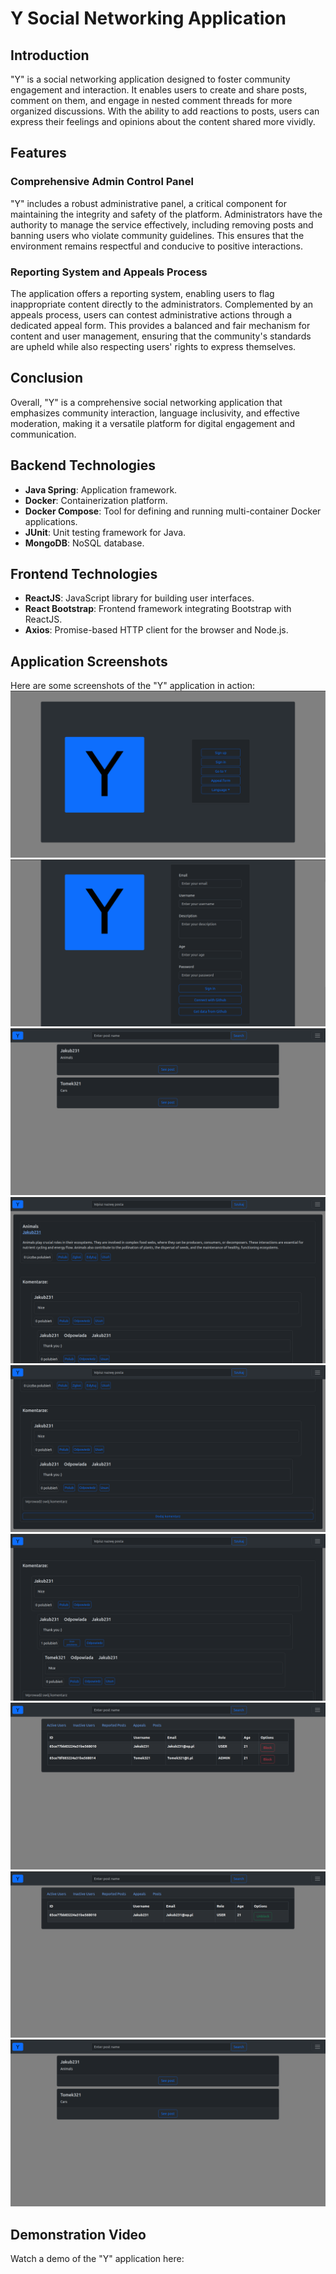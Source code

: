 # Y Social Networking Application

## Introduction
"Y" is a social networking application designed to foster community engagement and interaction. It enables users to create and share posts, comment on them, and engage in nested comment threads for more organized discussions. With the ability to add reactions to posts, users can express their feelings and opinions about the content shared more vividly.

## Features

### Comprehensive Admin Control Panel
"Y" includes a robust administrative panel, a critical component for maintaining the integrity and safety of the platform. Administrators have the authority to manage the service effectively, including removing posts and banning users who violate community guidelines. This ensures that the environment remains respectful and conducive to positive interactions.

### Reporting System and Appeals Process
The application offers a reporting system, enabling users to flag inappropriate content directly to the administrators. Complemented by an appeals process, users can contest administrative actions through a dedicated appeal form. This provides a balanced and fair mechanism for content and user management, ensuring that the community's standards are upheld while also respecting users' rights to express themselves.

## Conclusion
Overall, "Y" is a comprehensive social networking application that emphasizes community interaction, language inclusivity, and effective moderation, making it a versatile platform for digital engagement and communication.


## Backend Technologies
- **Java Spring**: Application framework.
- **Docker**: Containerization platform.
- **Docker Compose**: Tool for defining and running multi-container Docker applications.
- **JUnit**: Unit testing framework for Java.
- **MongoDB**: NoSQL database.

## Frontend Technologies
- **ReactJS**: JavaScript library for building user interfaces.
- **React Bootstrap**: Frontend framework integrating Bootstrap with ReactJS.
- **Axios**: Promise-based HTTP client for the browser and Node.js.

## Application Screenshots

Here are some screenshots of the "Y" application in action:
![img.png](frontendywebapp%2FImages%2Fimg.png)
![img_7.png](frontendywebapp%2FImages%2Fimg_7.png)
![img_6.png](frontendywebapp%2FImages%2Fimg_6.png)
![img_1.png](frontendywebapp%2FImages%2Fimg_1.png)
![img_2.png](frontendywebapp%2FImages%2Fimg_2.png)
![img_3.png](frontendywebapp%2FImages%2Fimg_3.png)
![img_4.png](frontendywebapp%2FImages%2Fimg_4.png)
![img_5.png](frontendywebapp%2FImages%2Fimg_5.png)
![img_6.png](frontendywebapp%2FImages%2Fimg_6.png)



## Demonstration Video

Watch a demo of the "Y" application here:

